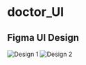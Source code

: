 # doctor_UI

## Figma UI Design

![Design 1](https://github.com/yashindbhaya/yashindibhagya/blob/main/designs/design1.png)
![Design 2](https://github.com/yashindbhaya/yashindibhagya/blob/main/designs/design2.png)
